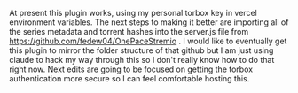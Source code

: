 At present this plugin works, using my personal torbox key in vercel environment variables. The next steps to making it better are importing all of the series metadata and torrent hashes into the server.js file from https://github.com/fedew04/OnePaceStremio . I would like to eventually get this plugin to mirror the folder structure of that github but I am just using claude to hack my way through this so I don't really know how to do that right now. Next edits are going to be focused on getting the torbox authentication more secure so I can feel comfortable hosting this.
